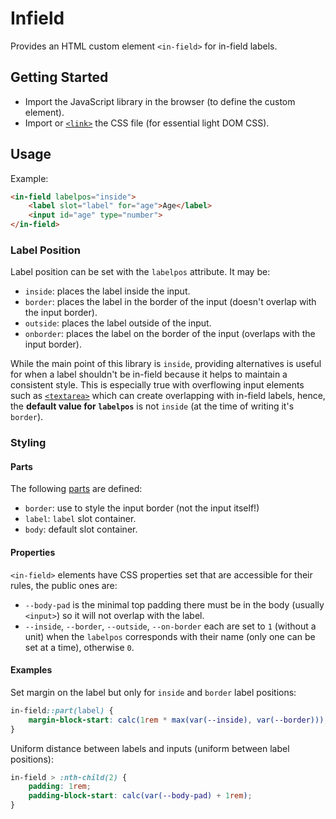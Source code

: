 # Infield

Provides an HTML custom element `<in-field>` for in-field labels.

## Getting Started

- Import the JavaScript library in the browser (to define the custom element).
- Import or [`<link>`](https://developer.mozilla.org/en-US/docs/Web/HTML/Element/link#try_it) the CSS file (for essential light DOM CSS). 

## Usage

Example:

```html
<in-field labelpos="inside">
    <label slot="label" for="age">Age</label>
    <input id="age" type="number">
</in-field>
```

### Label Position

Label position can be set with the `labelpos` attribute. It may be:
- `inside`: places the label inside the input.
- `border`: places the label in the border of the input (doesn't overlap with the input border).
- `outside`: places the label outside of the input.
- `onborder`: places the label on the border of the input (overlaps with the input border).

While the main point of this library is `inside`, providing alternatives is useful for when a label shouldn't be in-field because it helps to maintain a consistent style.
This is especially true with overflowing input elements such as [`<textarea>`](https://developer.mozilla.org/en-US/docs/Web/HTML/Element/textarea) which can create overlapping with in-field labels, hence, the **default value for `labelpos`** is not `inside` (at the time of writing it's `border`).

### Styling

#### Parts
The following [parts](https://developer.mozilla.org/en-US/docs/Web/CSS/::part) are defined:
- `border`: use to style the input border (not the input itself!)
- `label`: `label` slot container.
- `body`: default slot container.

#### Properties
`<in-field>` elements have CSS properties set that are accessible for their rules, the public ones are:
- `--body-pad` is the minimal top padding there must be in the body (usually `<input>`) so it will not overlap with the label.
- `--inside`, `--border`, `--outside`, `--on-border` each are set to `1` (without a unit) when the `labelpos` corresponds with their name (only one can be set at a time), otherwise `0`.

#### Examples

Set margin on the label but only for `inside` and `border` label positions:
```css
in-field::part(label) {
	margin-block-start: calc(1rem * max(var(--inside), var(--border)));
}
```

Uniform distance between labels and inputs (uniform between label positions):
```css
in-field > :nth-child(2) {
	padding: 1rem;
	padding-block-start: calc(var(--body-pad) + 1rem);
}
```
